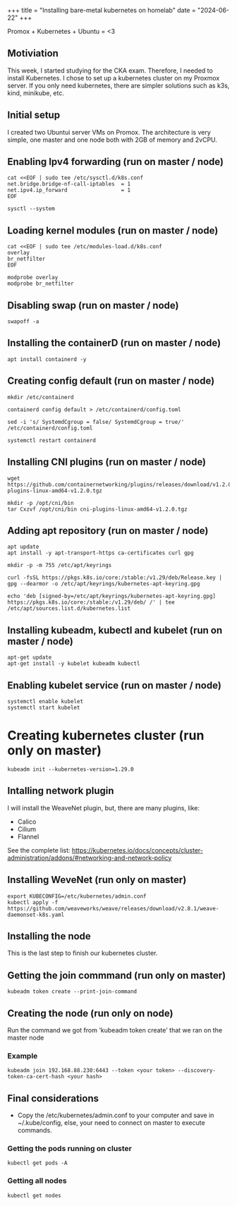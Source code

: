 +++
title = "Installing bare-metal kubernetes on homelab"
date = "2024-06-22"
+++

Promox + Kubernetes + Ubuntu = <3

<!--more-->

## Motiviation

This week, I started studying for the CKA exam. Therefore, I needed to install Kubernetes.
I chose to set up a kubernetes cluster on my Proxmox server. If you only need kubernetes, there are 
simpler solutions such as k3s, kind, minikube, etc.

## Initial setup

I created two Ubuntui server VMs on Promox. The architecture is very simple, one master and one node both
with 2GB of memory and 2vCPU.

## Enabling Ipv4 forwarding (run on master / node)

```
cat <<EOF | sudo tee /etc/sysctl.d/k8s.conf
net.bridge.bridge-nf-call-iptables  = 1
net.ipv4.ip_forward                 = 1
EOF

sysctl --system
```

## Loading kernel modules (run on master / node)

```
cat <<EOF | sudo tee /etc/modules-load.d/k8s.conf
overlay
br_netfilter
EOF

modprobe overlay
modprobe br_netfilter
```

## Disabling swap (run on master / node)

```
swapoff -a
```

## Installing the containerD (run on master / node)

```
apt install containerd -y
```

## Creating config default (run on master / node)

```
mkdir /etc/containerd
```

```
containerd config default > /etc/containerd/config.toml
```

```
sed -i 's/ SystemdCgroup = false/ SystemdCgroup = true/' /etc/containerd/config.toml
```

```
systemctl restart containerd
```

## Installing CNI plugins (run on master / node)

```
wget https://github.com/containernetworking/plugins/releases/download/v1.2.0/cni-plugins-linux-amd64-v1.2.0.tgz
```

```
mkdir -p /opt/cni/bin
tar Cxzvf /opt/cni/bin cni-plugins-linux-amd64-v1.2.0.tgz
```

## Adding apt repository (run on master / node)
```
apt update
apt install -y apt-transport-https ca-certificates curl gpg
```

```
mkdir -p -m 755 /etc/apt/keyrings
```

```
curl -fsSL https://pkgs.k8s.io/core:/stable:/v1.29/deb/Release.key | gpg --dearmor -o /etc/apt/keyrings/kubernetes-apt-keyring.gpg

echo 'deb [signed-by=/etc/apt/keyrings/kubernetes-apt-keyring.gpg] https://pkgs.k8s.io/core:/stable:/v1.29/deb/ /' | tee /etc/apt/sources.list.d/kubernetes.list
```

## Installing kubeadm, kubectl and kubelet (run on master / node)

```
apt-get update
apt-get install -y kubelet kubeadm kubectl
```

## Enabling kubelet service (run on master / node)

```
systemctl enable kubelet
systemctl start kubelet
```

# Creating kubernetes cluster (run only on master)

```
kubeadm init --kubernetes-version=1.29.0
```

## Intalling network plugin

I will install the WeaveNet plugin, but, there are many plugins, like:

* Calico
* Cilium
* Flannel

See the complete list:
https://kubernetes.io/docs/concepts/cluster-administration/addons/#networking-and-network-policy

## Installing WeveNet (run only on master)

```
export KUBECONFIG=/etc/kubernetes/admin.conf
kubectl apply -f https://github.com/weaveworks/weave/releases/download/v2.8.1/weave-daemonset-k8s.yaml
```

## Installing the node

This is the last step to finish our kubernetes cluster.

## Getting the join commmand (run only on master)

```
kubeadm token create --print-join-command
```

## Creating the node (run only on node)

Run the command we got from 'kubeadm token create' that we ran on the master node

### Example

```
kubeadm join 192.168.88.230:6443 --token <your token> --discovery-token-ca-cert-hash <your hash>
```

## Final considerations

* Copy the /etc/kubernetes/admin.conf to your computer and save in ~/.kube/config, else, your need to connect
on master to execute commands.

### Getting the pods running on cluster

```
kubectl get pods -A
```

### Getting all nodes

```
kubectl get nodes
```

